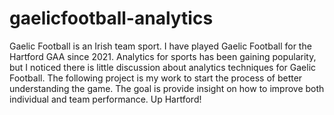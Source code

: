 # gaelicfootball-analytics

Gaelic Football is an Irish team sport. I have played Gaelic Football for the Hartford GAA since 2021. Analytics for sports has been gaining popularity, but I noticed there is little discussion about analytics techniques for Gaelic Football. The following project is my work to start the process of better understanding the game. The goal is provide insight on how to improve both individual and team performance. Up Hartford!
